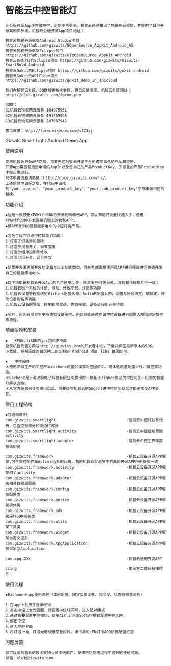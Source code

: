 智能云中控智能灯
=============

    此公版开源App正在维护中，近期不再更新。机智云已经推出了物联开源框架，并提供了其他开源案例供参考。机智云公版开源App项目地址：
    
    机智云物联开源框架Android Studio项目 https://github.com/gizwits/GOpenSource_AppKit_Android_AS
    机智云物联开源框架Eclipse项目 https://github.com/gizwits/GizOpenSource_AppKit_Android
    机智云智能灯2代Eclipse项目 https://github.com/gizwits/Gizwits-SmartBuld_Android
    机智云Gokit的Eclipse项目 https://github.com/gizwits/gokit-android
    机智云Gokit的APICloud项目 https://github.com/gizwits/gokit_demo_in_apicloud

    我们在机智云社区、QQ群提供技术支持，意见反馈渠道。机智云社区网址：http://club.gizwits.com/forum.php

    QQ群：
    G1机智云物联网云服务 104975951
    G2机智云物联网云服务 491509598
    G3机智云物联网云服务 287087942

    意见反馈：http://form.mikecrm.com/s1ZJxj
    

Gizwits Smart Light Android Demo App

使用说明

    使用机智云开源APP之前，需要先在机智云开发平台创建您自己的产品和应用。
    开源App需要使用您申请的AppId以及您自己的产品ProductKey、子设备的产品ProductKey才能正常运行。
    具体申请流程请参见：http://docs.gizwits.com/hc/。
    上述信息申请好之后，在代码中请找到"your_app_id"、"your_product_key"、"your_sub_product_key"字符串做相应的替换。

功能介绍

    ▪这是一款使用XPGWifiSDK的开源代码示例APP，可以帮助开发者快速入手，使用XPGWifiSDK开发连接机智云的物联APP。
    ▪该APP针对的是智能家电中的中控灯类产品。

    ▪包括了以下几点中控智能灯功能：
    1.灯泡子设备添加删除
    2.灯泡子设备开关、调节亮度
    3.灯泡分组添加删除修改
    4.灯泡分组开关、调节亮度

    ▪如果开发者希望开发的设备与以上功能类似，可参考或直接使用该APP进行修改进行快速开发自己的智能家电App。

    ▪以下功能是机智云开源App的几个通用功能，除UI有些许差异外，流程和代码都几乎一致：
    1.机智云账户系统的注册、登陆、修改密码、注销等功能
    2.机智云设备管理系统的AirLink配置入网、SoftAP配置入网，设备与账号绑定、解绑定，修改设备别名等功能
    3.机智云设备的登陆，控制指令发送，状态接收，设备连接断开等功能

    ▪另外，因为该项目不支持虚拟设备操控，所以只能通过申请中控设备进行配置入网和绑定操控等流程。

项目依赖和安装

    ▪	XPGWifiSDK的jar包和支持库
    登录机智云官方网站http://gizwits.com的开发者中心，下载并解压最新版本的SDK。
    下载后，将解压后的目录拷贝到复制到 Android 项目 libs 目录即可。

    ▪	中控设备
    ＊使用汉枫生产的中控产品eachone设备并烧写对应固件后，可体验设备配置上线，操控等功能。
    ＊Eachone是上海汉枫电子科技有限公司推出的一款基于Zigbee协议的中控网关＋灯泡的智能灯解决方案。
    ＊从官方获取到该套模组以后，需要烧写机智云的GAgent进中控网关以后才能正常与APP交互。

项目工程结构

    ▪包结构说明
    com.gizwits.smartlight                               -智能云中控灯独有代码，包含控制部分和侧边栏部分
    com.gizwits.smartlight.activity                    	 -智能云中控控制界面activity
    com.gizwits.smartlight.adapter					     -智能云中控主界面数据适配器

    com.gizwits.framework                                -机智云设备开源APP框架,包含除控制界面Activity外的代码，暂时机智云实验室中的其他开源APP所用框架一致
    com.gizwits.framework.activity                       -机智云设备开源APP框架相关activity
    com.gizwits.framework.adapter                        -机智云设备开源APP框架相关数据适配器
    com.gizwits.framework.config                         -机智云设备开源APP框架配置类
    com.gizwits.framework.entity                         -机智云设备开源APP框架实体类
    com.gizwits.framework.sdk                            -机智云设备开源APP框架操作SDK相关类
    com.gizwits.framework.utils                          -机智云设备开源APP框架工具类
    com.gizwits.framework.widget                         -机智云设备开源APP框架自定义控件
    com.gizwits.framework.XpgApplication                 -机智云设备开源APP框架自定义Application

    com.xpg.XXX                                          -机智云通用开发API

    zxing                                                -第三方二维码扫描控件

使用流程

    ▪Eachone＋app使用流程（体验配置、绑定实体设备、指令发、状态获取等流程）

    1.在app上注册并登录帐号
    2.点击中控上发光圆圈，待圆圈中红灯闪烁，进入配对模式
    3.通过我要配置中控按钮，使用Airlink或SoftAP模式配置中控入网
    4.绑定中控
    5.进入控制界面
    6.将灯泡上电，灯泡光暗缓慢交替闪时，点击我的LED灯中ADD按钮配置灯泡

问题反馈

    您可以给机智云的技术支持人员发送邮件，反馈您在使用过程中遇到的任何问题。
    邮箱：club@gizwits.com
